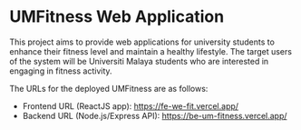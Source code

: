 # UMFitness Web Application

This project aims to provide web applications for university students to enhance their fitness level and maintain a healthy lifestyle. 
The target users of the system will be Universiti Malaya students who are interested in engaging in fitness activity. 

The URLs for the deployed UMFitness are as follows:
- Frontend URL (ReactJS app): https://fe-we-fit.vercel.app/
- Backend URL (Node.js/Express API): https://be-um-fitness.vercel.app/

